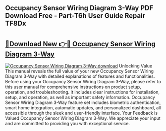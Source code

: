 ## Occupancy Sensor Wiring Diagram 3-Way PDF Download Free - Part-T6h User Guide Repair TF8Dx

# <h2><a href="http://dfp5nx.blite.top/?on=Occupancy+Sensor+Wiring+Diagram+3-Way">🔗Download New 👉🔴 Occupancy Sensor Wiring Diagram 3-Way</a></h2>

[![Occupancy Sensor Wiring Diagram 3-Way download](https://i.imgur.com/lujVjoI.png)](http://dfp5nx.blite.top/?on=Occupancy+Sensor+Wiring+Diagram+3-Way)
Unlocking Value This manual reveals the full value of your new Occupancy Sensor Wiring Diagram 3-Way with detailed explanations of features and functionalities. Before using your Occupancy Sensor Wiring Diagram 3-Way, please refer to this user manual for comprehensive instructions on product setup, operation, and troubleshooting. It includes clear instructions for installation, setup, and operation, as well as important safety information. Occupancy Sensor Wiring Diagram 3-Way feature set includes biometric authentication, smart home integration, automatic updates, and personalized dashboard, all accessible through the sleek and user-friendly interface. Your Feedback is Valued Occupancy Sensor Wiring Diagram 3-Way. We appreciate your input and are committed to providing you with exceptional service.
